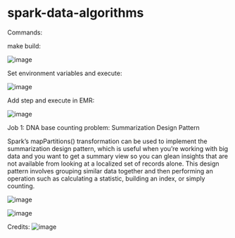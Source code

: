# spark-data-algorithms

Commands:
  
  make build:
  
  ![image](https://user-images.githubusercontent.com/96636835/178366621-d4eddeba-440e-4470-a181-665877e9c13e.png)

  Set environment variables and execute:
  
  ![image](https://user-images.githubusercontent.com/96636835/178366691-4cbd6ff5-d2e2-4ea6-941a-96d993d3bb09.png)

  Add step and execute in EMR:
  
  ![image](https://user-images.githubusercontent.com/96636835/178366868-db36e4fc-3b66-4202-9454-4b1a01932d39.png)

  
Job 1: DNA base counting problem: Summarization Design Pattern

Spark’s mapPartitions() transformation can be used to implement the summarization design pattern, which is useful when you’re working with big data and you want to get a summary view so you can glean insights that are not available from looking at a localized set of records alone. This design pattern involves grouping similar data together and then performing an operation such as calculating a statistic, building an index, or simply counting.

![image](https://user-images.githubusercontent.com/96636835/178367326-a4b994a4-ae0b-45d5-9b31-01081b8750b5.png)

![image](https://user-images.githubusercontent.com/96636835/178367462-c0971d47-b076-45ba-a3af-ac7a97cb297d.png)


Credits: 
![image](https://user-images.githubusercontent.com/96636835/178367618-3087fef5-9de0-4b26-a77b-2e4595254d67.png)
